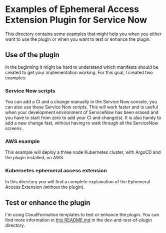 # Examples of Ephemeral Access Extension Plugin for Service Now

This directory contains some examples that might help you when you either want
to use the plugin or when you want to test or enhance the plugin.

## Use of the plugin

In the beginning it might be hard to understand which manifests should be
created to get your implementation working. For this goal, I created two
examples:

### Service Now scripts

You can add a CI and a change manually in the Service Now console, you can also
use these Service Now scripts. This will work faster and is useful when your
development environment of ServiceNow has been erased and you have to start from
zero to add your CI and change(s). It is also handy to add a new change fast,
without having to walk through all the ServiceNow screens.

### AWS example

This example will deploy a three node Kubernetes cluster, with ArgoCD and the
plugin installed, on AWS.

### Kubernetes ephemeral access extension

In this directory you will find a complete explaination of the Ephemeral Access
Extension (without the plugin).

## Test or enhance the plugin

I'm using CloudFormation templates to test or enhance the plugin. You can find
more information in [this README.md](./dev-and-test-of-plugin/README.md) in the
dev-and-test-of-plugin directory.
